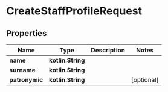 
# CreateStaffProfileRequest

## Properties
| Name | Type | Description | Notes |
| ------------ | ------------- | ------------- | ------------- |
| **name** | **kotlin.String** |  |  |
| **surname** | **kotlin.String** |  |  |
| **patronymic** | **kotlin.String** |  |  [optional] |



